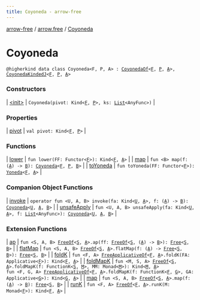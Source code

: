 ```yaml
---
title: Coyoneda - arrow-free
---
```


[arrow-free](../../index.html) / [arrow.free](../index.html) / [Coyoneda](./index.html)

# Coyoneda

`@higherkind data class Coyoneda<F, P, A> : `[`CoyonedaOf`](../-coyoneda-of.html)`<`[`F`](index.html#F)`, `[`P`](index.html#P)`, `[`A`](index.html#A)`>, `[`CoyonedaKindedJ`](../-coyoneda-kinded-j.html)`<`[`F`](index.html#F)`, `[`P`](index.html#P)`, `[`A`](index.html#A)`>`

### Constructors

| [&lt;init&gt;](-init-.html) | `Coyoneda(pivot: Kind<`[`F`](index.html#F)`, `[`P`](index.html#P)`>, ks: `[`List`](https://kotlinlang.org/api/latest/jvm/stdlib/kotlin.collections/-list/index.html)`<AnyFunc>)` |

### Properties

| [pivot](pivot.html) | `val pivot: Kind<`[`F`](index.html#F)`, `[`P`](index.html#P)`>` |

### Functions

| [lower](lower.html) | `fun lower(FF: Functor<`[`F`](index.html#F)`>): Kind<`[`F`](index.html#F)`, `[`A`](index.html#A)`>` |
| [map](map.html) | `fun <B> map(f: (`[`A`](index.html#A)`) -> `[`B`](map.html#B)`): `[`Coyoneda`](./index.html)`<`[`F`](index.html#F)`, `[`P`](index.html#P)`, `[`B`](map.html#B)`>` |
| [toYoneda](to-yoneda.html) | `fun toYoneda(FF: Functor<`[`F`](index.html#F)`>): `[`Yoneda`](../-yoneda/index.html)`<`[`F`](index.html#F)`, `[`A`](index.html#A)`>` |

### Companion Object Functions

| [invoke](invoke.html) | `operator fun <U, A, B> invoke(fa: Kind<`[`U`](invoke.html#U)`, `[`A`](invoke.html#A)`>, f: (`[`A`](invoke.html#A)`) -> `[`B`](invoke.html#B)`): `[`Coyoneda`](./index.html)`<`[`U`](invoke.html#U)`, `[`A`](invoke.html#A)`, `[`B`](invoke.html#B)`>` |
| [unsafeApply](unsafe-apply.html) | `fun <U, A, B> unsafeApply(fa: Kind<`[`U`](unsafe-apply.html#U)`, `[`A`](unsafe-apply.html#A)`>, f: `[`List`](https://kotlinlang.org/api/latest/jvm/stdlib/kotlin.collections/-list/index.html)`<AnyFunc>): `[`Coyoneda`](./index.html)`<`[`U`](unsafe-apply.html#U)`, `[`A`](unsafe-apply.html#A)`, `[`B`](unsafe-apply.html#B)`>` |

### Extension Functions

| [ap](../arrow.-kind/ap.html) | `fun <S, A, B> `[`FreeOf`](../-free-of.html)`<`[`S`](../arrow.-kind/ap.html#S)`, `[`A`](../arrow.-kind/ap.html#A)`>.ap(ff: `[`FreeOf`](../-free-of.html)`<`[`S`](../arrow.-kind/ap.html#S)`, (`[`A`](../arrow.-kind/ap.html#A)`) -> `[`B`](../arrow.-kind/ap.html#B)`>): `[`Free`](../-free/index.html)`<`[`S`](../arrow.-kind/ap.html#S)`, `[`B`](../arrow.-kind/ap.html#B)`>` |
| [flatMap](../arrow.-kind/flat-map.html) | `fun <S, A, B> `[`FreeOf`](../-free-of.html)`<`[`S`](../arrow.-kind/flat-map.html#S)`, `[`A`](../arrow.-kind/flat-map.html#A)`>.flatMap(f: (`[`A`](../arrow.-kind/flat-map.html#A)`) -> `[`Free`](../-free/index.html)`<`[`S`](../arrow.-kind/flat-map.html#S)`, `[`B`](../arrow.-kind/flat-map.html#B)`>): `[`Free`](../-free/index.html)`<`[`S`](../arrow.-kind/flat-map.html#S)`, `[`B`](../arrow.-kind/flat-map.html#B)`>` |
| [foldK](../arrow.-kind/fold-k.html) | `fun <F, A> `[`FreeApplicativeOf`](../-free-applicative-of.html)`<`[`F`](../arrow.-kind/fold-k.html#F)`, `[`A`](../arrow.-kind/fold-k.html#A)`>.foldK(FA: Applicative<`[`F`](../arrow.-kind/fold-k.html#F)`>): Kind<`[`F`](../arrow.-kind/fold-k.html#F)`, `[`A`](../arrow.-kind/fold-k.html#A)`>` |
| [foldMapK](../arrow.-kind/fold-map-k.html) | `fun <M, S, A> `[`FreeOf`](../-free-of.html)`<`[`S`](../arrow.-kind/fold-map-k.html#S)`, `[`A`](../arrow.-kind/fold-map-k.html#A)`>.foldMapK(f: FunctionK<`[`S`](../arrow.-kind/fold-map-k.html#S)`, `[`M`](../arrow.-kind/fold-map-k.html#M)`>, MM: Monad<`[`M`](../arrow.-kind/fold-map-k.html#M)`>): Kind<`[`M`](../arrow.-kind/fold-map-k.html#M)`, `[`A`](../arrow.-kind/fold-map-k.html#A)`>`<br>`fun <F, G, A> `[`FreeApplicativeOf`](../-free-applicative-of.html)`<`[`F`](../arrow.-kind/fold-map-k.html#F)`, `[`A`](../arrow.-kind/fold-map-k.html#A)`>.foldMapK(f: FunctionK<`[`F`](../arrow.-kind/fold-map-k.html#F)`, `[`G`](../arrow.-kind/fold-map-k.html#G)`>, GA: Applicative<`[`G`](../arrow.-kind/fold-map-k.html#G)`>): Kind<`[`G`](../arrow.-kind/fold-map-k.html#G)`, `[`A`](../arrow.-kind/fold-map-k.html#A)`>` |
| [map](../arrow.-kind/map.html) | `fun <S, A, B> `[`FreeOf`](../-free-of.html)`<`[`S`](../arrow.-kind/map.html#S)`, `[`A`](../arrow.-kind/map.html#A)`>.map(f: (`[`A`](../arrow.-kind/map.html#A)`) -> `[`B`](../arrow.-kind/map.html#B)`): `[`Free`](../-free/index.html)`<`[`S`](../arrow.-kind/map.html#S)`, `[`B`](../arrow.-kind/map.html#B)`>` |
| [runK](../arrow.-kind/run-k.html) | `fun <F, A> `[`FreeOf`](../-free-of.html)`<`[`F`](../arrow.-kind/run-k.html#F)`, `[`A`](../arrow.-kind/run-k.html#A)`>.runK(M: Monad<`[`F`](../arrow.-kind/run-k.html#F)`>): Kind<`[`F`](../arrow.-kind/run-k.html#F)`, `[`A`](../arrow.-kind/run-k.html#A)`>` |

